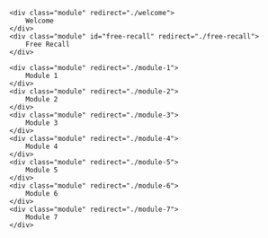 [comment]: # (Welcome and Free modules)

<div class="module-section">

    <div class="module" redirect="./welcome">
        Welcome
    </div>
    <div class="module" id="free-recall" redirect="./free-recall">
        Free Recall
    </div>

</div>

[comment]: # (Main modules)

<div class="module-section" id="main-modules">

    <div class="module" redirect="./module-1">
        Module 1
    </div>
    <div class="module" redirect="./module-2">
        Module 2
    </div>
    <div class="module" redirect="./module-3">
        Module 3
    </div>
    <div class="module" redirect="./module-4">
        Module 4
    </div>
    <div class="module" redirect="./module-5">
        Module 5
    </div>
    <div class="module" redirect="./module-6">
        Module 6
    </div>
    <div class="module" redirect="./module-7">
        Module 7
    </div>

</div>
